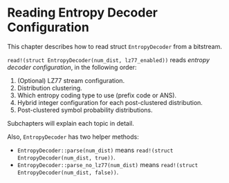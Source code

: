 # Reading Entropy Decoder Configuration

This chapter describes how to read struct `EntropyDecoder` from a bitstream.

`read!(struct EntropyDecoder(num_dist, lz77_enabled))` reads *entropy decoder configuration*, in the
following order:

1. (Optional) LZ77 stream configuration.
1. Distribution clustering.
1. Which entropy coding type to use (prefix code or ANS).
1. Hybrid integer configuration for each post-clustered distribution.
1. Post-clustered symbol probability distributions.

Subchapters will explain each topic in detail.

Also, `EntropyDecoder` has two helper methods:

- `EntropyDecoder::parse(num_dist)` means `read!(struct EntropyDecoder(num_dist, true))`.
- `EntropyDecoder::parse_no_lz77(num_dist)` means `read!(struct EntropyDecoder(num_dist, false))`.
